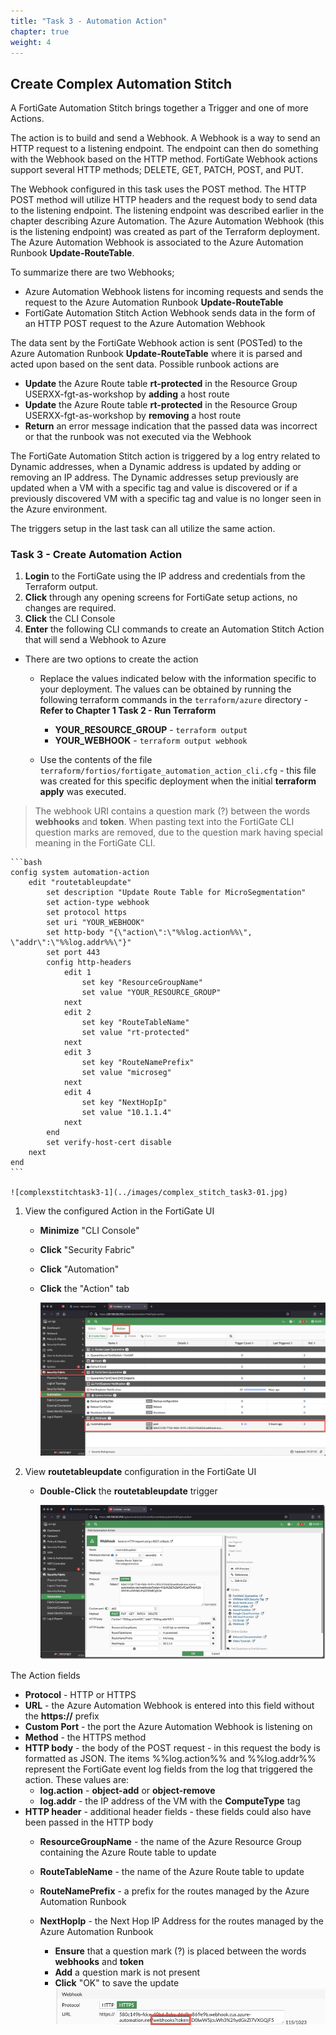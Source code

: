 ```yaml
---
title: "Task 3 - Automation Action"
chapter: true
weight: 4
---
```


## Create Complex Automation Stitch

A FortiGate Automation Stitch brings together a Trigger and one of more Actions.

The action is to build and send a Webhook. A Webhook is a way to send an HTTP request to a listening endpoint. The endpoint can then do something with the Webhook based on the HTTP method. FortiGate Webhook actions support several HTTP methods; DELETE, GET, PATCH, POST, and PUT.

The Webhook configured in this task uses the POST method. The HTTP POST method will utilize HTTP headers and the request body to send data to the listening endpoint. The listening endpoint was described earlier in the chapter describing Azure Automation.  The Azure Automation Webhook (this is the listening endpoint) was created as part of the Terraform deployment. The Azure Automation Webhook is associated to the Azure Automation Runbook **Update-RouteTable**.

To summarize there are two Webhooks;

* Azure Automation Webhook listens for incoming requests and sends the request to the Azure Automation Runbook **Update-RouteTable**
* FortiGate Automation Stitch Action Webhook sends data in the form of an HTTP POST request to the Azure Automation Webhook

The data sent by the FortiGate Webhook action is sent (POSTed) to the Azure Automation Runbook **Update-RouteTable** where it is parsed and acted upon based on the sent data. Possible runbook actions are

* **Update** the Azure Route table **rt-protected** in the Resource Group USERXX-fgt-as-workshop by **adding** a host route
* **Update** the Azure Route table **rt-protected** in the Resource Group USERXX-fgt-as-workshop by **removing** a host route
* **Return** an error message indication that the passed data was incorrect or that the runbook was not executed via the Webhook

The FortiGate Automation Stitch action is triggered by a log entry related to Dynamic addresses, when a Dynamic address is updated by adding or removing an IP address. The Dynamic addresses setup previously are updated when a VM with a specific tag and value is discovered or if a previously discovered VM with a specific tag and value is no longer seen in the Azure environment.

The triggers setup in the last task can all utilize the same action.

### Task 3 - Create Automation Action

1. **Login** to the FortiGate using the IP address and credentials from the Terraform output.
1. **Click** through any opening screens for FortiGate setup actions, no changes are required.
1. **Click** the CLI Console
1. **Enter** the following CLI commands to create an Automation Stitch Action that will send a Webhook to Azure

* There are two options to create the action
  * Replace the values indicated below with the information specific to your deployment. The values can be obtained by running the following terraform commands in the `terraform/azure` directory - **Refer to Chapter 1 Task 2 - Run Terraform**
    * **YOUR_RESOURCE_GROUP** - `terraform output`
    * **YOUR_WEBHOOK** - `terraform output webhook`

  * Use the contents of the file `terraform/fortios/fortigate_automation_action_cli.cfg` - this file was created for this specific deployment when the initial **terraform apply** was executed.

> The webhook URI contains a question mark (?) between the words **webhooks** and **token**. When pasting text into the FortiGate CLI question marks are removed, due to the question mark having special meaning in the FortiGate CLI.

    ```bash
    config system automation-action
        edit "routetableupdate"
            set description "Update Route Table for MicroSegmentation"
            set action-type webhook
            set protocol https
            set uri "YOUR_WEBHOOK"
            set http-body "{\"action\":\"%%log.action%%\", \"addr\":\"%%log.addr%%\"}"
            set port 443
            config http-headers
                edit 1
                    set key "ResourceGroupName"
                    set value "YOUR_RESOURCE_GROUP"
                next
                edit 2
                    set key "RouteTableName"
                    set value "rt-protected"
                next
                edit 3
                    set key "RouteNamePrefix"
                    set value "microseg"
                next
                edit 4
                    set key "NextHopIp"
                    set value "10.1.1.4"
                next
            end
            set verify-host-cert disable
        next
    end
    ```

    ![complexstitchtask3-1](../images/complex_stitch_task3-01.jpg)

1. View the configured Action in the FortiGate UI
    * **Minimize** "CLI Console"
    * **Click** "Security Fabric"
    * **Click** "Automation"
    * **Click** the "Action" tab

      ![complexstitchtask3-2](../images/complex_stitch_task3-02.jpg)

1. View **routetableupdate** configuration in the FortiGate UI
    * **Double-Click** the **routetableupdate** trigger

      ![complexstitchtask3-3](../images/complex_stitch_task3-03.jpg)

  The Action fields

* **Protocol** - HTTP or HTTPS
* **URL** - the Azure Automation Webhook is entered into this field without the **https://** prefix
* **Custom Port** - the port the Azure Automation Webhook is listening on
* **Method** - the HTTPS method
* **HTTP body** - the body of the POST request - in this request the body is formatted as JSON. The items %%log.action%% and %%log.addr%% represent the FortiGate event log fields from the log that triggered the action. These values are:
  * **log.action** - **object-add** or **object-remove**
  * **log.addr** - the IP address of the VM with the **ComputeType** tag
* **HTTP header** - additional header fields - these fields could also have been passed in the HTTP body
  * **ResourceGroupName** - the name of the Azure Resource Group containing the Azure Route table to update
  * **RouteTableName** - the name of the Azure Route table to update
  * **RouteNamePrefix** - a prefix for the routes managed by the Azure Automation Runbook
  * **NextHopIp** - the Next Hop IP Address for the routes managed by the Azure Automation Runbook

    * **Ensure** that a question mark (?) is placed between the words **webhooks** and **token**
    * **Add** a question mark is not present
    * **Click** "OK" to save the update
      ![complexstitchtask3-3](../images/complex_stitch_task3-04.jpg)
